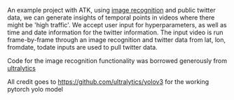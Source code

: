 An example project with ATK, using [image recognition](https://github.com/ultralytics/yolov3) and public twitter data, we can generate insights of temporal points in videos where there might be 'high traffic'. We accept user input for hyperparameters, as well as time and date information for the twitter information. The input video is run frame-by-frame through an image recognition and twitter data from lat, lon, fromdate, todate inputs are used to pull twitter data.

Code for the image recognition functionality was borrowed generously from [ultralytics](https://github.com/ultralytics)

All credit goes to https://github.com/ultralytics/yolov3 for the 
working pytorch yolo model
